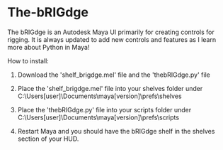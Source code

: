 # The-bRIGdge
The bRIGdge is an Autodesk Maya UI primarily for creating controls for rigging. It is always updated to add new controls and features as I learn more about Python in Maya!

How to install:

1. Download the 'shelf_brigdge.mel' file and the 'thebRIGdge.py' file

2. Place the 'shelf_brigdge.mel' file into your shelves folder under C:\Users\[user]\Documents\maya\[version]\prefs\shelves

3. Place the 'thebRIGdge.py' file into your scripts folder under C:\Users\[user]\Documents\maya\[version]\prefs\scripts

4. Restart Maya and you should have the bRIGdge shelf in the shelves section of your HUD. 
